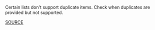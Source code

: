 Certain lists don't support duplicate items. Check when duplicates are provided but not supported.

[SOURCE](https://github.com/aws-cloudformation/cfn-python-lint/blob/master/docs/cfn-resource-specification.md#allowedvalue)